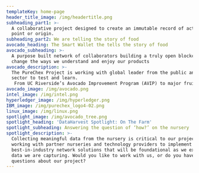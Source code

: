 ```yaml
---
templateKey: home-page
header_title_image: /img/headertitle.png
subheading_part1: >-
  A collaborative project designed to create an immutable record of actions from
  point or origin.
subheading_part2: We are telling the story of food
avocado_heading: The Smart Wallet the tells the story of food
avocado_subheading: >-
  A purpose built network of collaborators building a truly open blockchain to
  change the ways we understand and enjoy our products
avocado_description: >-
  The PureChex Project is working with global leader from the public and private
  sector to test and learn. 
   From UC Riverside’s Avocado Improvement Program (AVIP) to major fruit marketers like ASOEX, To sensor manufacturers like Most, we have also brought in new modern farm data direct to consumers.
avocado_image: /img/avocado.png
intel_image: /img/intel.png
hyperledger_image: /img/hyperledger.png
IBM_image: /img/purechex_logo4-02.png
linux_image: /img/linux.png
spotlight_image: /img/avocado_tree.png
spotlight_heading: 'DataHarvest Spotlight: On The Farm'
spotlight_subheading: Answering the question of ‘how?’ on the nursery
spotlight_description: >-
  Collecting meaningful data from the nursery is critical to our project. We are
  working with partner nurseries and technology providers to implement
  best-in-industry network solutions that will be foundational as we expand what
  data we are capturing. Would you like to work with us, or do you have
  questions about our project?
---
```


